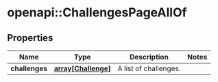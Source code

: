 # openapi::ChallengesPageAllOf


## Properties
Name | Type | Description | Notes
------------ | ------------- | ------------- | -------------
**challenges** | [**array[Challenge]**](Challenge.md) | A list of challenges. | 


